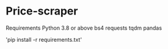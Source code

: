 # Price-scraper

Requirements
Python 3.8 or above
bs4
requests
tqdm
pandas

'pip install -r requirements.txt'
